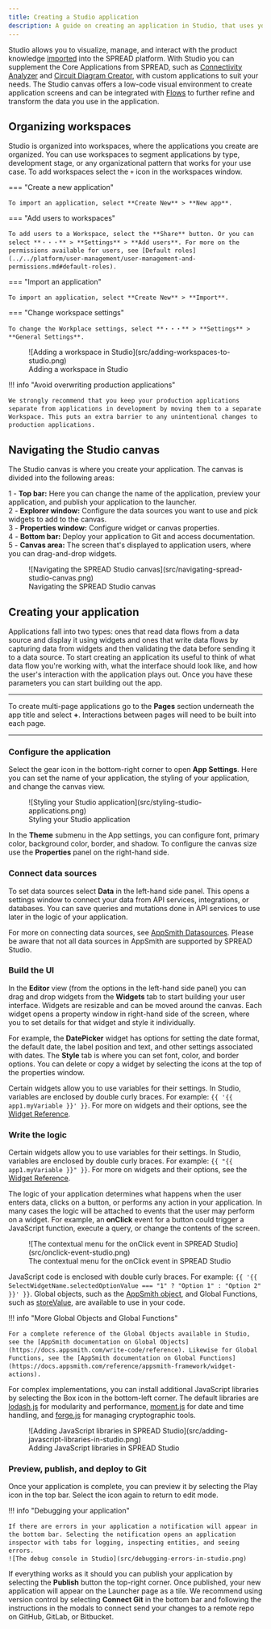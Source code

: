 ```yaml
---
title: Creating a Studio application
description: A guide on creating an application in Studio, that uses your product knowledge.
---
```


<!--
README

For guidance on how to write documenation, see https://dev.stage.spread.ai/docs/contributor/guide.html. Contact Documentation when this document is ready for review.
-->

Studio allows you to visualize, manage, and interact with the product knowledge [imported](../data-import/data-import-overview.md) into the SPREAD platform. With Studio you can supplement the Core Applications from SPREAD, such as [Connectivity Analyzer](../../applications/using-connectivity-analyzer/connectivity-analyzer-overview.md) and [Circuit Diagram Creator](../../applications/using-circuit-diagram-creator/circuit-diagram-creator-overview.md), with custom applications to suit your needs. The Studio canvas offers a low-code visual environment to create application screens and can be integrated with [Flows](../using-flows/using-flows-overview.md) to further refine and transform the data you use in the application.

## Organizing workspaces

Studio is organized into workspaces, where the applications you create are organized. You can use workspaces to segment applications by type, development stage, or any organizational pattern that works for your use case. To add workspaces select the `+` icon in the workspaces window.

=== "Create a new application"

	To import an application, select **Create New** > **New app**.

=== "Add users to workspaces"

	To add users to a Workspace, select the **Share** button. Or you can select **・・・** > **Settings** > **Add users**. For more on the permissions available for users, see [Default roles](../../platform/user-management/user-management-and-permissions.md#default-roles).

=== "Import an application"

	To import an application, select **Create New** > **Import**.

=== "Change workspace settings"

	To change the Workplace settings, select **・・・** > **Settings** > **General Settings**.

<figure markdown="span">
	![Adding a workspace in Studio](src/adding-workspaces-to-studio.png)
	<figcaption>Adding a workspace in Studio</figcaption>
</figure>

!!! info "Avoid overwriting production applications"

    We strongly recommend that you keep your production applications separate from applications in development by moving them to a separate Workspace. This puts an extra barrier to any unintentional changes to production applications.

## Navigating the Studio canvas

The Studio canvas is where you create your application. The canvas is divided into the following areas:

1 - **Top bar:** Here you can change the name of the application, preview your application, and publish your application to the launcher.<br>
2 - **Explorer window:** Configure the data sources you want to use and pick widgets to add to the canvas.<br>
3 - **Properties window:** Configure widget or canvas properties.<br>
4 - **Bottom bar:** Deploy your application to Git and access documentation.<br>
5 - **Canvas area:** The screen that's displayed to application users, where you can drag-and-drop widgets.<br>

<figure markdown="span">
	![Navigating the SPREAD Studio canvas](src/navigating-spread-studio-canvas.png)
	<figcaption>Navigating the SPREAD Studio canvas</figcaption>
</figure>

## Creating your application

Applications fall into two types: ones that read data flows from a data source and display it using widgets and ones that write data flows by capturing data from widgets and then validating the data before sending it to a data source. To start creating an application its useful to think of what data flow you're working with, what the interface should look like, and how the user's interaction with the application plays out. Once you have these parameters you can start building out the app.

---

To create multi-page applications go to the **Pages** section underneath the app title and select **+**. Interactions between pages will need to be built into each page.

---

### Configure the application

Select the gear icon in the bottom-right corner to open **App Settings**. Here you can set the name of your application, the styling of your application, and change the canvas view.

<figure markdown="span">
	![Styling your Studio application](src/styling-studio-applications.png)
	<figcaption>Styling your Studio application</figcaption>
</figure>

In the **Theme** submenu in the App settings, you can configure font, primary color, background color, border, and shadow. To configure the canvas size use the **Properties** panel on the right-hand side.

### Connect data sources

To set data sources select **Data** in the left-hand side panel. This opens a settings window to connect your data from API services, integrations, or databases. You can save queries and mutations done in API services to use later in the logic of your application.

For more on connecting data sources, see [AppSmith Datasources](https://docs.appsmith.com/connect-data/reference). Please be aware that not all data sources in AppSmith are supported by SPREAD Studio.

### Build the UI


In the **Editor** view (from the options in the left-hand side panel) you can drag and drop widgets from the **Widgets** tab to start building your user interface. Widgets are resizable and can be moved around the canvas. Each widget opens a property window in right-hand side of the screen, where you to set details for that widget and style it individually.

For example, the **DatePicker** widget has options for setting the date format, the default date, the label position and text, and other settings associated with dates. The **Style** tab is where you can set font, color, and border options. You can delete or copy a widget by selecting the icons at the top of the properties window.

Certain widgets allow you to use variables for their settings. In Studio, variables are enclosed by double curly braces. For example: `{{ '{{ app1.myVariable }}' }}`. For more on widgets and their options, see the [Widget Reference](reference/studio-widget-reference.md).

### Write the logic

Certain widgets allow you to use variables for their settings. In Studio, variables are enclosed by double curly braces. For example: `{{ "{{ app1.myVariable }}" }}`. For more on widgets and their options, see the [Widget Reference](reference/studio-widget-reference.md).

The logic of your application determines what happens when the user enters data, clicks on a button, or performs any action in your application. In many cases the logic will be attached to events that the user may perform on a widget. For example, an **onClick** event for a button could trigger a JavaScript function, execute a query, or change the contents of the screen.

<figure markdown="span">
	![The contextual menu for the onClick event in SPREAD Studio](src/onclick-event-studio.png)
	<figcaption>The contextual menu for the onClick event in SPREAD Studio</figcaption>
</figure>

JavaScript code is enclosed with double curly braces. For example: `{{ '{{ SelectWidgetName.selectedOptionValue === "1" ? "Option 1" : "Option 2" }}' }}`. Global objects, such as the [AppSmith object](https://docs.appsmith.com/reference/appsmith-framework/context-object), and Global Functions, such as [storeValue](https://docs.appsmith.com/reference/appsmith-framework/widget-actions/store-value), are available to use in your code.

!!! info "More Global Objects and Global Functions"

    For a complete reference of the Global Objects available in Studio, see the [AppSmith documentation on Global Objects](https://docs.appsmith.com/write-code/reference). Likewise for Global Functions, see the [AppSmith documentation on Global Functions](https://docs.appsmith.com/reference/appsmith-framework/widget-actions).

For complex implementations, you can install additional JavaScript libraries by selecting the Box icon in the bottom-left corner. The default libraries are [lodash.js](https://lodash.com/) for modularity and performance, [moment.js](https://momentjs.com/) for date and time handling, and [forge.js](https://github.com/digitalbazaar/forge) for managing cryptographic tools.

<figure markdown="span">
	![Adding JavaScript libraries in SPREAD Studio](src/adding-javascript-libraries-in-studio.png)
	<figcaption>Adding JavaScript libraries in SPREAD Studio</figcaption>
</figure>


### Preview, publish, and deploy to Git

Once your application is complete, you can preview it by selecting the Play icon in the top bar. Select the icon again to return to edit mode.

!!! info "Debugging your application"

    If there are errors in your application a notification will appear in the bottom bar. Selecting the notification opens an application inspector with tabs for logging, inspecting entities, and seeing errors.
    ![The debug console in Studio](src/debugging-errors-in-studio.png)

If everything works as it should you can publish your application by selecting the **Publish** button the top-right corner. Once published, your new application will appear on the Launcher page as a tile. We recommend using version control by selecting **Connect Git** in the bottom bar and following the instructions in the modals to connect send your changes to a remote repo on GitHub, GitLab, or Bitbucket.
